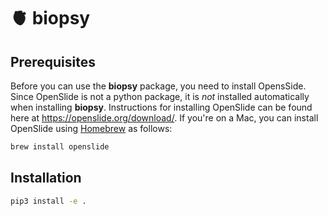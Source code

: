 # 🫀 biopsy

## Prerequisites

Before you can use the **biopsy** package, you need to install OpensSide. Since
OpenSlide is not a python package, it is *not* installed automatically when installing
**biopsy**. Instructions for installing OpenSlide can be found here at
<https://openslide.org/download/>. If you're on a Mac, you can install OpenSlide using
[Homebrew](https://brew.sh) as follows:

```zsh
brew install openslide
```

## Installation

```zsh
pip3 install -e .
```

